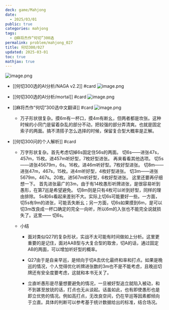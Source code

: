 ```yaml
---
deck: game/Mahjong
date:
  - 2025/03/01
public: true
categories: mahjong
tags:
  - @麻将杰作“何切”300选
permalink: problem/mahjong_027
title: 何切300/027
updated: 2025-03-01
toc: true
mathjax: true
---
```


![image.png](/assets/image_1740840236323_0.png)

  + [[何切300选的AI分析/NAGA v2.2]] #card
![image.png](/assets/image_1740840242964_0.png)

  + [[何切300选的AI分析/mortal]] #card
![image.png](/assets/image_1740840250207_0.png)

  + [[麻将杰作“何切”300选中文翻译]] #card
![image.png](/assets/image_1740840257261_0.png)

    + 万子形状很复杂。摸6m有一杯口，摸4m有断幺，但两者都是坎张。这种时候的小窍门是留着杂乱的部分不动，把较强的部分弄清爽。也就是固定索子的两面。搞不清搭子怎么选择的时候，保留复合型大概率是正解。

  + [[何切300问的个人解析]] #card
    + 万字形状复杂。首先考虑切掉6s固定住56s的两面。
切6s——进张47s，457m，15枚。进457m听好型，7枚好型进张。
再来看看其他选项。
切5s——进张45679m，6s。16枚。进46m听好型。7枚好型进张。
切8m——进张47m，467s，15枚。进4m听好型，4枚好型进张。
切3m——进张5679m，467s。20枚。进567m听好型，6枚好型进张。
这里还要再仔细想一下。
首先进张最广的3m，由于有14枚愚形听牌进张，是很容易听到愚形，在第7巡是希望避免。
切8m则是只有4枚可以听到好型，同样的理由排除。
5s和6s看起来差别不大。实际上切6s可能要好一些。一方面，切5s有9m的进张，可能丢失断幺；另一方面，切6s如果摸到6m，是可以切3m改良成一杯口确定的完全一向听，所以6m的入张也不能完全说就损失了。这里——
切6s。

    + 小结

      + 面对类似Q27的复杂形状，实战不太可能有时间做如上分析。这里更重要的是记住，面对AAB型与大复合型的取舍，切A的话，通过固定AB的两面，可以增加听好型的概率。

      + Q27由于是自亲早巡，是倾向于切A去优化最终和率和打点。如果是晚巡的情况，个人觉得优化听牌进张数的3m也不是不能考虑，且晚巡切牌还有安全度要考虑，这就和本书无关了。

      + 立直听愚形是尽量想要避免的情况，一旦被好型追立就陷入被动，和不到甚至放铳的话，打点也无从谈起。话虽如此，也有即使愚形也是即立优势的情况。例如高打点，无改良空间，仍在早巡等因素都倾向于立直。具体的判断可以参考基于统计数据给出的标准，结合场况。
